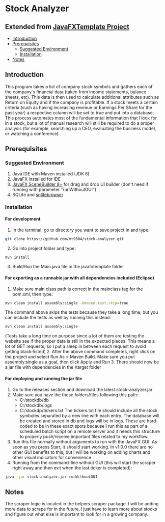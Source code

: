 # Stock Analyzer
## Extended from [JavaFXTemplate Project](https://github.com/mt9304/javafxtemplate)

- [Introduction](#introduction)
- [Prerequisites](#prerequisites)
  - [Suggested Environment](#suggested-environment)
  - [Installation](#installation)
- [Notes](#notes)

## Introduction

This program takes a list of company stock symbols and gathers each of the company's financial data (taken from income statements, balance sheets, etc). This data is then used to calculate additional attributes such as Return on Equity and if the company is profitable. 
If a stock meets a certain criteria (such as having increasing revenue or Earnings Per Share for the past year) a respective column will be set to true and put into a database. This process automates most of the fundamental information that I look for in a stock, but a lot of manual research will still be required to do a proper analysis (for example, searching up a CEO, evaluating the business model, or watching a conference). 

## Prerequisites

### Suggested Environment

1. Java IDE with Maven installed (JDK 8)
2. JavaFX installed for IDE
3. [JavaFX SceneBuilder 8+](http://gluonhq.com/products/scene-builder/) for drag and drop UI builder (don't need if running with parameter "runWithoutGUI")
4. SQLite and [sqlitebrowser](http://sqlitebrowser.org/)

### Installation

#### For development
1. In the terminal, go to directory you want to save project in and type: 
```bash
git clone https://github.com/mt9304/stock-analyzer.git
```
2. Go into project folder and type: 
```bash
mvn install
```
3. Build/Run the Main.java file in the javafxtemplate folder

#### For exporting as a runnable jar with all dependencies included (Eclipse)
1. Make sure main class path is correct in the mainclass tag for the pom.xml, then type: 
```bash
mvn clean install assembly:single -Dmaven.test.skip=true
```
The command above skips the tests because they take a long time, but you can include the tests as well by running this instead: 
```bash
mvn clean install assembly:single
```
(Tests take a long time on purpose since a lot of them are testing the website see if the proper data is still in the expected places. This means a lot of GET requests, so I put a sleep in between each request to avoid getting black-listed)
2. After the above command completes, right click on the project and select Run As > Maven Build. Make sure you put assembly:single as a goal, then click Apply and Run
3. There should now be a jar file with dependencies in the /target folder

#### For deploying and running the jar file
1. Go to the releases section and download the latest stock-analyzer.jar
2. Make sure you have the these folders/files following this path: 
	- C:/stockdb/db
	- C:/stockdb/logs
	- C:/stockdp/tickers.txt
The tickers.txt file should include all the stock symboles separated by a new line with each entry. The database will be created and stored in db and logs will be in logs. These are hard-coded to be in these exact spots because I run this as part of a scheduled batch script on a remote server and it needs this structure to properly push/receive important files related to my workflow. 
3. Run this file normally without arguments to run with the JavaFX GUI. As soon as you press Start, it should start working. In v1.0.0 there are no other GUI benefits to this, but I will be working on adding charts and other visual indicators for convenience
4. Running from the command-line without GUI (this will start the scraper right away and then exit when the last ticker is completed): 
```bash
java -jar stock-analyzer.jar runWithoutGUI
```

## Notes
The scraper logic is located in the helpers.scraper package. I will be adding more data to scrape for in the future, I just have to learn more about stocks and figure out what else is important to look for in a growing company. 